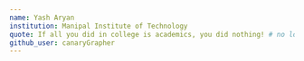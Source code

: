 ```yaml
---
name: Yash Aryan
institution: Manipal Institute of Technology
quote: If all you did in college is academics, you did nothing! # no longer than 100 characters, avoid using quotes(") to guarantee the format remains the same.
github_user: canaryGrapher
---
```

